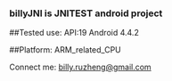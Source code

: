### billyJNI is JNITEST android project 
##Tested use:
	API:19 Android 4.4.2

##Platform:
	ARM_related_CPU

Connect me: billy.ruzheng@gmail.com
